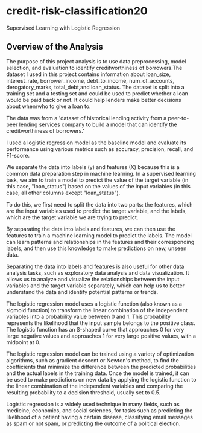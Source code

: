 # credit-risk-classification20
Supervised Learning with Logistic Regression

## Overview of the Analysis

The purpose of this project analysis is to use data preprocessing, model selection, and evaluation to identify creditworthiness of borrowers.The dataset I used in this project contains information about loan_size, interest_rate, borrower_income, debt_to_income, num_of_accounts, derogatory_marks, total_debt,and loan_status. The dataset is split into a training set and a testing set and could be used to predict whether a loan would be paid back or not. It could help lenders make better decisions about when/who to give a loan to.

The data was from a 'dataset of historical lending activity from a peer-to-peer lending services company to build a model that can identify the creditworthiness of borrowers.'
 
 I used a logistic regression model as the baseline model and evaluate its performance using various metrics such as accuracy, precision, recall, and F1-score. 
 
 We separate the data into labels (y) and features (X) because this is a common data preparation step in machine learning. In a supervised learning task, we aim to train a model to predict the value of the target variable (in this case, "loan_status") based on the values of the input variables (in this case, all other columns except "loan_status").

To do this, we first need to split the data into two parts: the features, which are the input variables used to predict the target variable, and the labels, which are the target variable we are trying to predict.

By separating the data into labels and features, we can then use the features to train a machine learning model to predict the labels. The model can learn patterns and relationships in the features and their corresponding labels, and then use this knowledge to make predictions on new, unseen data.

Separating the data into labels and features is also useful for other data analysis tasks, such as exploratory data analysis and data visualization. It allows us to analyze and visualize the relationships between the input variables and the target variable separately, which can help us to better understand the data and identify potential patterns or trends.
 
 The logistic regression model uses a logistic function (also known as a sigmoid function) to transform the linear combination of the independent variables into a probability value between 0 and 1. This probability represents the likelihood that the input sample belongs to the positive class. The logistic function has an S-shaped curve that approaches 0 for very large negative values and approaches 1 for very large positive values, with a midpoint at 0.

The logistic regression model can be trained using a variety of optimization algorithms, such as gradient descent or Newton's method, to find the coefficients that minimize the difference between the predicted probabilities and the actual labels in the training data. Once the model is trained, it can be used to make predictions on new data by applying the logistic function to the linear combination of the independent variables and comparing the resulting probability to a decision threshold, usually set to 0.5.

Logistic regression is a widely used technique in many fields, such as medicine, economics, and social sciences, for tasks such as predicting the likelihood of a patient having a certain disease, classifying email messages as spam or not spam, or predicting the outcome of a political election.


